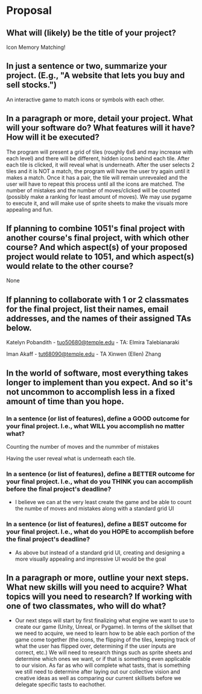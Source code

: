 # Proposal 

## What will (likely) be the title of your project?

Icon Memory Matching!

## In just a sentence or two, summarize your project. (E.g., "A website that lets you buy and sell stocks.")

An interactive game to match icons or symbols with each other. 

## In a paragraph or more, detail your project. What will your software do? What features will it have? How will it be executed?

The program will present a grid of tiles (roughly 6x6 and may increase with each level) and there will be different, hidden icons behind each tile. After each tile is clicked, it will reveal what is underneath. After the user selects 2 tiles and it is NOT a match, the program will have the user try again until it makes a match. Once it has a pair, the tile will remain unrevealed and the user will have to repeat this process until all the icons are matched. The number of mistakes and the number of moves/clicked will be counted (possibly make a ranking for least amount of moves). We may use pygame to execute it, and will make use of sprite sheets to make the visuals more appealing and fun. 

## If planning to combine 1051's final project with another course's final project, with which other course? And which aspect(s) of your proposed project would relate to 1051, and which aspect(s) would relate to the other course?

None 

## If planning to collaborate with 1 or 2 classmates for the final project, list their names, email addresses, and the names of their assigned TAs below.

Katelyn Pobandith - tuo50680@temple.edu - TA: Elmira Talebianaraki

Iman Akaff - tut68090@temple.edu - TA Xinwen (Ellen) Zhang

## In the world of software, most everything takes longer to implement than you expect. And so it's not uncommon to accomplish less in a fixed amount of time than you hope.

### In a sentence (or list of features), define a GOOD outcome for your final project. I.e., what WILL you accomplish no matter what?

Counting the number of moves and the nummber of mistakes 

Having the user reveal what is underneath each tile.

### In a sentence (or list of features), define a BETTER outcome for your final project. I.e., what do you THINK you can accomplish before the final project's deadline?

- I believe we can at the very least create the game and be able to count the numbe of moves and mistakes along with a standard grid UI 

### In a sentence (or list of features), define a BEST outcome for your final project. I.e., what do you HOPE to accomplish before the final project's deadline?

- As above but instead of a standard grid UI, creating and designing a more visually appealing and impressive UI would be the goal

## In a paragraph or more, outline your next steps. What new skills will you need to acquire? What topics will you need to research? If working with one of two classmates, who will do what?

- Our next steps will start by first finalizing what engine we want to use to create our game (Unity, Unreal, or Pygame). In terms of the skillset that we need to acquire, we need to learn how to be able each portion of the game come together (the icons, the flipping of the tiles, keeping track of what the user has flipped over, determining if the user inputs are correct, etc.) We will need to research things such as sprite sheets and determine which ones we want, or if that is something even applicable to our vision. As far as who will complete what tasts, that is something we still need to determine after laying out our collective vision and creative ideas as well as comparing our current skillsets before we delegate specific tasts to eachother. 

